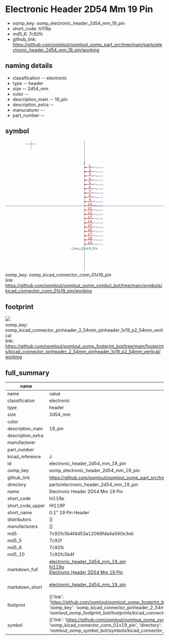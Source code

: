 # Electronic Header 2D54 Mm 19 Pin

  
* oomp_key: oomp_electronic_header_2d54_mm_19_pin 
* short_code: hi119p
* md5_6: 7c92fc  
* github_link: https://github.com/oomlout/oomlout_oomp_part_src/tree/main/parts/electronic_header_2d54_mm_19_pin/working  
## naming details
* classification -- electronic
* type -- header
* size -- 2d54_mm
* color -- 
* description_main -- 19_pin
* description_extra -- 
* manucaturer -- 
* part_number -- 



## symbol

![](symbol/0/working/working_600.png)  
oomp_key: oomp_kicad_connector_conn_01x19_pin  
link: https://github.com/oomlout/oomlout_oomp_symbol_bot/tree/main/symbols/kicad_connector_conn_01x19_pin/working  

## footprint

![](footprint/0/working/working_600.png)  
oomp_key: oomp_kicad_connector_pinheader_2_54mm_pinheader_1x19_p2_54mm_vertical  
link: https://github.com/oomlout/oomlout_oomp_footprint_bot/tree/main/footprints/kicad_connector_pinheader_2_54mm_pinheader_1x19_p2_54mm_vertical/working  

## full_summary
| name | value | 
| --- | --- | 
| name | value | 
| classification | electronic | 
| type | header | 
| size | 2d54_mm | 
| color |  | 
| description_main | 19_pin | 
| description_extra |  | 
| manufacturer |  | 
| part_number |  | 
| kicad_reference | J | 
| id | electronic_header_2d54_mm_19_pin | 
| oomp_key | oomp_electronic_header_2d54_mm_19_pin | 
| github_link | https://github.com/oomlout/oomlout_oomp_part_src/tree/main/parts/electronic_header_2d54_mm_19_pin/working | 
| directory | parts/electronic_header_2d54_mm_19_pin | 
| name | Electronic Header 2D54 Mm 19 Pin | 
| short_code | hi119p | 
| short_code_upper | HI119P | 
| short_name | 0.1" 19 Pin Header | 
| distributors | [] | 
| manufacturers | [] | 
| md5 | 7c92fc5b4f4d53a12068fda4a560e3eb | 
| md5_5 | 7c92f | 
| md5_6 | 7c92fc | 
| md5_10 | 7c92fc5b4f | 
| markdown_full | [electronic_header_2d54_mm_19_pin](https://github.com/oomlout/oomlout_oomp_part_src/tree/main/parts/electronic_header_2d54_mm_19_pin/working)<br>[hi119p](https://github.com/oomlout/oomlout_oomp_part_src/tree/main/parts/electronic_header_2d54_mm_19_pin/working)<br>[Electronic Header 2D54 Mm 19 Pin](https://github.com/oomlout/oomlout_oomp_part_src/tree/main/parts/electronic_header_2d54_mm_19_pin/working)<br><br> | 
| markdown_short | [electronic_header_2d54_mm_19_pin](https://github.com/oomlout/oomlout_oomp_part_src/tree/main/parts/electronic_header_2d54_mm_19_pin/working)<br><br> | 
| footprint | [{'link': 'https://github.com/oomlout/oomlout_oomp_footprint_bot/tree/main/foootprntss/kicad_connector_pinheader_2_54mm_pinheader_1x19_p2_54mm_vertical', 'oomp_key': 'oomp_kicad_connector_pinheader_2_54mm_pinheader_1x19_p2_54mm_vertical', 'directory': 'oomlout_oomp_footprint_bot/footprints/kicad_connector_pinheader_2_54mm_pinheader_1x19_p2_54mm_vertical//working/working.kicad_mod'}] | 
| symbol | [{'link': 'https://github.com/oomlout/oomlout_oomp_symbol_bot/tree/main/symbols/kicad_connector_conn_01x19_pin', 'oomp_key': 'oomp_kicad_connector_conn_01x19_pin', 'directory': 'oomlout_oomp_symbol_bot/symbols/kicad_connector_conn_01x19_pin//working/working.kicad_sym'}] | 

